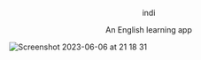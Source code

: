 <p align="center">
indi
</p>
<p align="center">
An English learning app
</p>

![Screenshot 2023-06-06 at 21 18 31](https://github.com/stralexs/indi/assets/123239625/87984af6-f795-48fc-8889-1d6aeee826a7)
